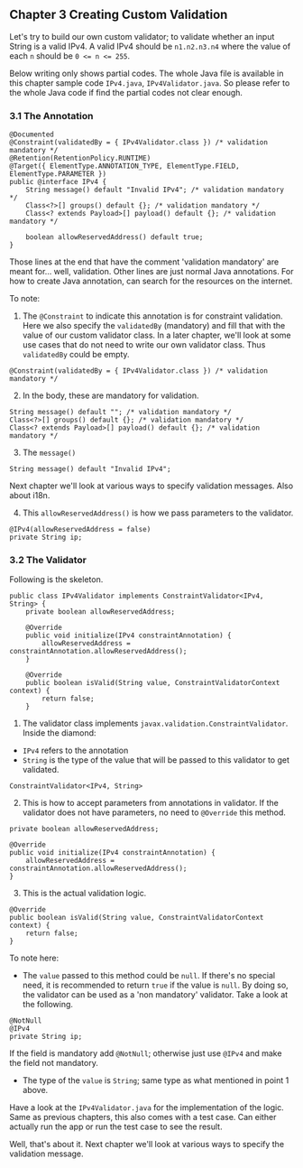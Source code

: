 ## Chapter 3 Creating Custom Validation

Let's try to build our own custom validator; to validate whether an input String is a valid IPv4.
A valid IPv4 should be `n1.n2.n3.n4` where the value of each `n` should be `0 <= n <= 255`.

Below writing only shows partial codes.
The whole Java file is available in this chapter sample code `IPv4.java`, `IPv4Validator.java`.
So please refer to the whole Java code if find the partial codes not clear enough.

### 3.1 The Annotation
```
@Documented
@Constraint(validatedBy = { IPv4Validator.class }) /* validation mandatory */
@Retention(RetentionPolicy.RUNTIME)
@Target({ ElementType.ANNOTATION_TYPE, ElementType.FIELD, ElementType.PARAMETER })
public @interface IPv4 {
    String message() default "Invalid IPv4"; /* validation mandatory */
    Class<?>[] groups() default {}; /* validation mandatory */
    Class<? extends Payload>[] payload() default {}; /* validation mandatory */

    boolean allowReservedAddress() default true;
}
```
Those lines at the end that have the comment 'validation mandatory' are meant for... well, validation.
Other lines are just normal Java annotations. For how to create Java annotation, can search for the resources on the internet.

To note:
1. The `@Constraint` to indicate this annotation is for constraint validation.
Here we also specify the `validatedBy` (mandatory) and fill that with the value of our custom validator class.
In a later chapter, we'll look at some use cases that do not need to write our own validator class.
Thus `validatedBy` could be empty.
```
@Constraint(validatedBy = { IPv4Validator.class }) /* validation mandatory */
```
2. In the body, these are mandatory for validation.
```
String message() default ""; /* validation mandatory */
Class<?>[] groups() default {}; /* validation mandatory */
Class<? extends Payload>[] payload() default {}; /* validation mandatory */
```
3. The `message()`
```
String message() default "Invalid IPv4";
```
Next chapter we'll look at various ways to specify validation messages. Also about i18n.

4. This `allowReservedAddress()` is how we pass parameters to the validator.
```
@IPv4(allowReservedAddress = false)
private String ip;
```


### 3.2 The Validator
Following is the skeleton.
```
public class IPv4Validator implements ConstraintValidator<IPv4, String> {
    private boolean allowReservedAddress;

    @Override
    public void initialize(IPv4 constraintAnnotation) {
        allowReservedAddress = constraintAnnotation.allowReservedAddress();
    }

    @Override
    public boolean isValid(String value, ConstraintValidatorContext context) {
        return false;
    }
```

1. The validator class implements `javax.validation.ConstraintValidator`.
Inside the diamond:
* `IPv4` refers to the annotation
* `String` is the type of the value that will be passed to this validator to get validated.
```
ConstraintValidator<IPv4, String>
```
2. This is how to accept parameters from annotations in validator. If the validator does not have parameters, no need to `@Override` this method.
```
private boolean allowReservedAddress;

@Override
public void initialize(IPv4 constraintAnnotation) {
    allowReservedAddress = constraintAnnotation.allowReservedAddress();
}
```
3. This is the actual validation logic.
```
@Override
public boolean isValid(String value, ConstraintValidatorContext context) {
    return false;
}
```
To note here:
* The `value` passed to this method could be `null`. If there's no special need, it is recommended to return `true` if the value is `null`.
By doing so, the validator can be used as a 'non mandatory' validator. Take a look at the following.
```
@NotNull
@IPv4
private String ip;
```
If the field is mandatory add `@NotNull`; otherwise just use `@IPv4` and make the field not mandatory.
* The type of the `value` is `String`; same type as what mentioned in point 1 above. 

Have a look at the `IPv4Validator.java` for the implementation of the logic.
Same as previous chapters, this also comes with a test case.
Can either actually run the app or run the test case to see the result.

Well, that's about it. Next chapter we'll look at various ways to specify the validation message.
